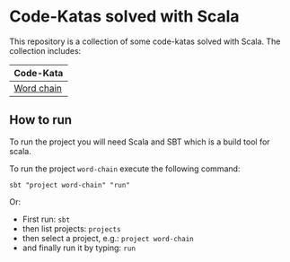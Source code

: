 # Code-Katas solved with Scala

This repository is a collection of some code-katas solved with Scala. The collection includes:

|                        Code-Kata                                    |
|:--------------------------------------------------------------------|
| [Word chain](word-chain/README.md)                                  |


## How to run
To run the project you will need Scala and SBT which is a build tool for scala.


To run the project `word-chain` execute the following command:

```sbt "project word-chain" "run"```


Or:
* First run:
`sbt`
* then list projects:
`projects`
* then select a project, e.g.:
`project word-chain`
* and finally run it by typing:
`run`
